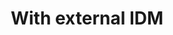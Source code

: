 ---
sidebar_position: 3
id: external-idm
title: With external IDM
description: "OpenCloud with external IDM."
draft: true
---